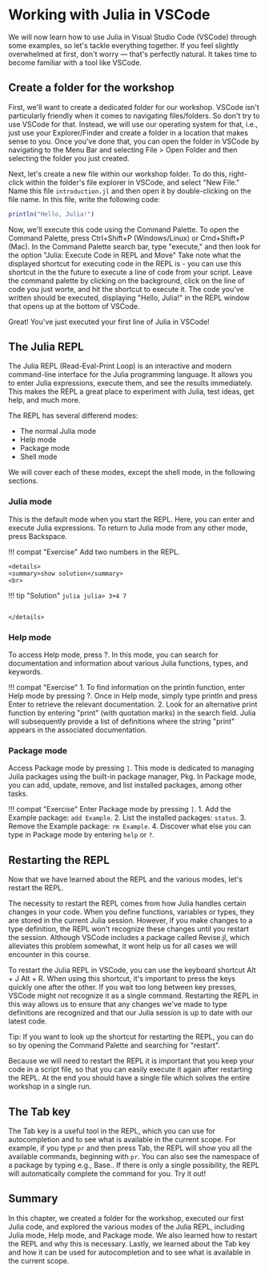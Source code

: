 # Working with Julia in VSCode

We will now learn how to use Julia in Visual Studio Code (VSCode) through some examples, so let's tackle everything together.
If you feel slightly overwhelmed at first, don't worry — that's perfectly natural.
It takes time to become familiar with a tool like VSCode.

## Create a folder for the workshop

First, we'll want to create a dedicated folder for our workshop.
VSCode isn't particularly friendly when it comes to navigating files/folders.
So don't try to use VSCode for that.
Instead, we will use our operating system for that, i.e., just use your Explorer/Finder and create a folder in a location that makes sense to you.
Once you've done that, you can open the folder in VSCode by navigating to the Menu Bar and selecting File > Open Folder and then selecting the folder you just created.

Next, let's create a new file within our workshop folder.
To do this, right-click within the folder's file explorer in VSCode, and select "New File."
Name this file `introduction.jl` and then open it by double-clicking on the file name.
In this file, write the following code:

```julia
println("Hello, Julia!")
```

Now, we'll execute this code using the Command Palette.
To open the Command Palette, press Ctrl+Shift+P (Windows/Linux) or Cmd+Shift+P (Mac).
In the Command Palette search bar, type "execute," and then look for the option "Julia: Execute Code in REPL and Move"
Take note what the displayed shortcut for executing code in the REPL is - you can use this shortcut in the the future to execute a line of code from your script.
Leave the command palette by clicking on the background, click on the line of code you just worte, and hit the shortcut to execute it. The code you've written should be executed, displaying "Hello, Julia!" in the REPL window that opens up at the bottom of VSCode.

Great! You've just executed your first line of Julia in VSCode!

## The Julia REPL

The Julia REPL (Read-Eval-Print Loop) is an interactive and modern command-line interface for the Julia programming language. It allows you to enter Julia expressions, execute them, and see the results immediately.
This makes the REPL a great place to experiment with Julia, test ideas, get help, and much more.

The REPL has several differend modes:
- The normal Julia mode
- Help mode
- Package mode
- Shell mode

We will cover each of these modes, except the shell mode, in the following sections.

### Julia mode

This is the default mode when you start the REPL.
Here, you can enter and execute Julia expressions.
To return to Julia mode from any other mode, press Backspace.

!!! compat "Exercise"
    Add two numbers in the REPL.

```@raw html
<details>
<summary>show solution</summary>
<br>
```
!!! tip "Solution"
    ```julia
    julia> 3+4
    7
    ```
```@setup xxx
```
```@raw html
</details>
```

### Help mode

To access Help mode, press ?. In this mode, you can search for documentation and information about various Julia functions, types, and keywords.

!!! compat "Exercise"
    1. To find information on the println function, enter Help mode by pressing ?. Once in Help mode, simply type println and press Enter to retrieve the relevant documentation.
    2. Look for an alternative print function by entering "print" (with quotation marks) in the search field. Julia will subsequently provide a list of definitions where the string "print" appears in the associated documentation.

### Package mode

Access Package mode by pressing `]`.
This mode is dedicated to managing Julia packages using the built-in package manager, Pkg.
In Package mode, you can add, update, remove, and list installed packages, among other tasks.

!!! compat "Exercise"
    Enter Package mode by pressing `]`.
    1. Add the Example package: `add Example`.
    2. List the installed packages: `status`.
    3. Remove the Example package: `rm Example`.
    4. Discover what else you can type in Package mode by entering `help` or `?`.

## Restarting the REPL

Now that we have learned about the REPL and the various modes, let's restart the REPL.

The necessity to restart the REPL comes from how Julia handles certain changes in your code. When you define functions, variables or types, they are stored in the current Julia session. However, if you make changes to a type definition, the REPL won't recognize these changes until you restart the session. Although VSCode includes a package called Revise.jl, which alleviates this problem somewhat, it wont help us for all cases we will encounter in this course.

To restart the Julia REPL in VSCode, you can use the keyboard shortcut Alt + J Alt + R. When using this shortcut, it's important to press the keys quickly one after the other. If you wait too long between key presses, VSCode might not recognize it as a single command. Restarting the REPL in this way allows us to ensure that any changes we've made to type definitions are recognized and that our Julia session is up to date with our latest code.

Tip: If you want to look up the shortcut for restarting the REPL, you can do so by opening the Command Palette and searching for "restart".

Because we will need to restart the REPL it is important that you keep your code in a script file, so that you can easily execute it again after restarting the REPL. At the end you should have a single file which solves the entire workshop in a single run.

## The Tab key

The Tab key is a useful tool in the REPL, which you can use for autocompletion and to see what is available in the current scope. For example, if you type `pr` and then press Tab, the REPL will show you all the available commands, beginning with `pr`. You can also see the namespace of a package by typing e.g., Base.<tab><tab>. If there is only a single possibility, the REPL will automatically complete the command for you. Try it out!

## Summary

In this chapter, we created a folder for the workshop, executed our first Julia code, and explored the various modes of the Julia REPL, including Julia mode, Help mode, and Package mode.
We also learned how to restart the REPL and why this is necessary.
Lastly, we learned about the Tab key and how it can be used for autocompletion and to see what is available in the current scope.